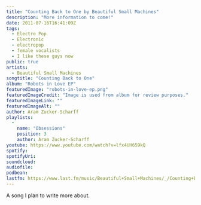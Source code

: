 ```yaml
---
title: "Counting Back to One by Beautiful Small Machines"
description: "More information to come!"
date: 2011-07-16T16:41:09Z
tags:
  - Electro Pop
  - Electronic
  - electropop
  - female vocalists
  - I like these guys now
public: true
artists:
  - Beautiful Small Machines
songtitle: "Counting Back to One"
album: "Robots in Love EP"
featuredImage: "robots-in-love-ep.png"
featuredImageCredit: "Image is used from album for review purposes."
featuredImageLink: ""
featuredImageAlt: ""
author: Aram Zucker-Scharff
playlists:
  -
    name: "Obsessions"
    position: 3
    author: Aram Zucker-Scharff
youtube: https://www.youtube.com/watch?v=lfx4UH659kQ
spotify: 
spotifyUri: 
soundcloud:
audiofile:
podbean:
lastfm: https://www.last.fm/music/Beautiful+Small+Machines/_/Counting+Back+To+1
---
```


A song I plan to write more about.
		